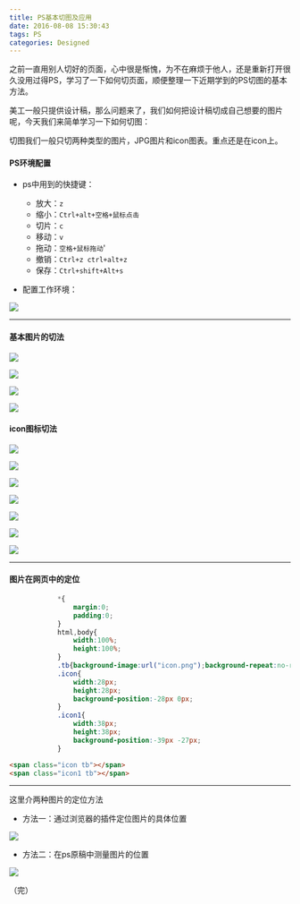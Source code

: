 ```yaml
---
title: PS基本切图及应用
date: 2016-08-08 15:30:43
tags: PS
categories: Designed
---
```


之前一直用别人切好的页面，心中很是惭愧，为不在麻烦于他人，还是重新打开很久没用过得PS，学习了一下如何切页面，顺便整理一下近期学到的PS切图的基本方法。

美工一般只提供设计稿，那么问题来了，我们如何把设计稿切成自己想要的图片呢，今天我们来简单学习一下如何切图：

切图我们一般只切两种类型的图片，JPG图片和icon图表。重点还是在icon上。 

#### PS环境配置

- ps中用到的快捷键：
  - 放大：`z`
  - 缩小：`Ctrl+alt+空格+鼠标点击`
  - 切片：`c`
  - 移动：`v`
  - 拖动：`空格+鼠标拖动`'
  - 撤销：`Ctrl+z ctrl+alt+z`
  - 保存：`Ctrl+shift+Alt+s`

- 配置工作环境：

![](http://7xq6al.com1.z0.glb.clouddn.com/ps1.png)

---

#### 基本图片的切法

![](http://7xq6al.com1.z0.glb.clouddn.com/ps2.png)

![](http://7xq6al.com1.z0.glb.clouddn.com/ps3.png)

![](http://7xq6al.com1.z0.glb.clouddn.com/ps4.png)

![](http://7xq6al.com1.z0.glb.clouddn.com/ps5.png)

#### icon图标切法


![](http://7xq6al.com1.z0.glb.clouddn.com/ps6.png)

![](http://7xq6al.com1.z0.glb.clouddn.com/ps7.png)

![](http://7xq6al.com1.z0.glb.clouddn.com/ps8.png)

![](http://7xq6al.com1.z0.glb.clouddn.com/ps9.png)

![](http://7xq6al.com1.z0.glb.clouddn.com/ps10.png)

![](http://7xq6al.com1.z0.glb.clouddn.com/ps11.png)

![](http://7xq6al.com1.z0.glb.clouddn.com/ps12.png)

---

#### 图片在网页中的定位

```css
			*{
				margin:0;
				padding:0;
			}
			html,body{
				width:100%;
				height:100%;
			}
			.tb{background-image:url("icon.png");background-repeat:no-repeat;display:block;}
			.icon{
				width:28px;
				height:28px;
				background-position:-28px 0px;
			}
			.icon1{
				width:38px;
				height:38px;
				background-position:-39px -27px;
			}
 ```
 
 ```html
 <span class="icon tb"></span>	
<span class="icon1 tb"></span>
```

---


这里介两种图片的定位方法

- 方法一：通过浏览器的插件定位图片的具体位置

![](http://7xq6al.com1.z0.glb.clouddn.com/ps13.png)

- 方法二：在ps原稿中测量图片的位置

![](http://7xq6al.com1.z0.glb.clouddn.com/ps14.png)


（完）



